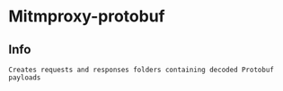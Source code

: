 # Mitmproxy-protobuf

## Info
    Creates requests and responses folders containing decoded Protobuf payloads 